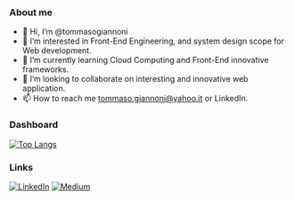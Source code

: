 ### About me
- 👋 Hi, I’m @tommasogiannoni
- 👀 I’m interested in Front-End Engineering, and system design scope for Web development.
- 🌱 I’m currently learning Cloud Computing and Front-End innovative frameworks.
- 💞️ I’m looking to collaborate on interesting and innovative web application.
- 📫 How to reach me tommaso.giannoni@yahoo.it or LinkedIn.

### Dashboard
[![Top Langs](https://github-readme-stats.vercel.app/api/top-langs/?username=tommasogiannoni&layout=compact&theme=chartreuse-dark)](https://github.com/tommasogiannoni/github-readme-stats)
<br>

### Links
[![LinkedIn](https://img.shields.io/badge/linkedin-%230077B5.svg?&style=for-the-badge&logo=linkedin&logoColor=white)](https://www.linkedin.com/in/tommasogiannoni) [![Medium](https://img.shields.io/badge/medium-%2312100E.svg?&style=for-the-badge&logo=medium&logoColor=white)](https://medium.com/@tommaso.giannoni)

<!---
tommasogiannoni/tommasogiannoni is a ✨ special ✨ repository because its `README.md` (this file) appears on your GitHub profile.
You can click the Preview link to take a look at your changes.
--->
